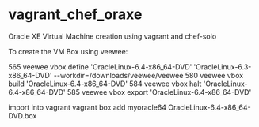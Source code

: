 vagrant_chef_oraxe
==================

Oracle XE Virtual Machine creation using vagrant and chef-solo

To create the VM Box using veewee:

 565  veewee vbox define 'OracleLinux-6.4-x86_64-DVD' 'OracleLinux-6.3-x86_64-DVD' --workdir=/downloads/veewee/veewee
  580  veewee vbox build 'OracleLinux-6.4-x86_64-DVD'
  584  veewee vbox halt 'OracleLinux-6.4-x86_64-DVD'
  585  veewee vbox export 'OracleLinux-6.4-x86_64-DVD'

import into vagrant
 vagrant box add myoracle64 OracleLinux-6.4-x86_64-DVD.box
